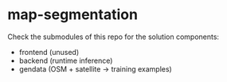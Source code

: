 # map-segmentation

Check the submodules of this repo for the solution components:

- frontend (unused)
- backend (runtime inference)
- gendata (OSM + satellite -> training examples)
